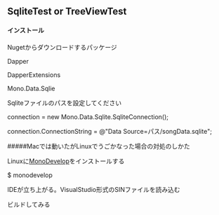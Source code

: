 ## SqliteTest or TreeViewTest

#### インストール

Nugetからダウンロードするパッケージ

Dapper

DapperExtensions

Mono.Data.Sqlie

Sqliteファイルのパスを設定してください

connection = new Mono.Data.Sqlite.SqliteConnection();

connection.ConnectionString = @"Data Source=パス/songData.sqlite";


#####Macでは動いたがLinuxでうごかなった場合の対処のしかた

Linuxに[MonoDevelop](https://www.monodevelop.com/download/#fndtn-download-lin-raspbian)をインストールする

$ monodevelop

IDEが立ち上がる。VisualStudio形式のSINファイルを読み込む

ビルドしてみる
